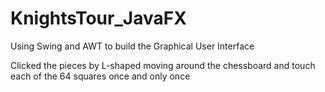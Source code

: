 # KnightsTour_JavaFX

Using Swing and AWT to build the Graphical User Interface

Clicked the pieces by L-shaped moving around the chessboard and touch each of the 64 squares once and only once
